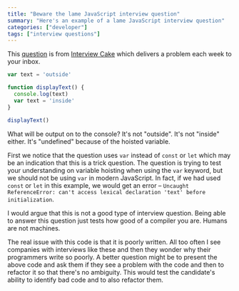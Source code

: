 ```yaml
---
title: "Beware the lame JavaScript interview question"
summary: "Here's an example of a lame JavaScript interview question"
categories: ["developer"]
tags: ["interview questions"]
---
```


This [question](https://www.interviewcake.com/question/javascript/js-scope?) is from [Interview Cake](https://www.interviewcake.com/) which delivers a problem each week to your inbox.

```js
var text = 'outside'

function displayText() {
  console.log(text)
  var text = 'inside'
}

displayText()
```

What will be output on to the console? It's not "outside". It's not "inside" either. It's "undefined" because of the hoisted variable.

First we notice that the question uses `var` instead of `const` or `let` which may be an indication that this is a trick question. The question is trying to test your understanding on variable hoisting when using the `var` keyword, but we should not be using `var` in modern JavaScript. In fact, if we had used `const` or `let` in this example, we would get an error – `Uncaught ReferenceError: can't access lexical declaration 'text' before initialization`.

I would argue that this is not a good type of interview question. Being able to answer this question just tests how good of a compiler you are. Humans are not machines.

The real issue with this code is that it is poorly written. All too often I see companies with interviews like these and then they wonder why their programmers write so poorly. A better question might be to present the above code and ask them if they see a problem with the code and then to refactor it so that there's no ambiguity. This would test the candidate's ability to identify bad code and to also refactor them.
